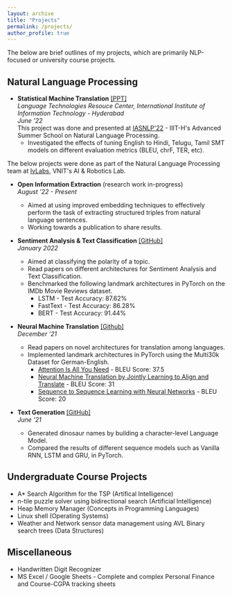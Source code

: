 ```yaml
---
layout: archive
title: "Projects"
permalink: /projects/
author_profile: true
---
```


The below are brief outlines of my projects, which are primarily NLP-focused or university course projects.

## Natural Language Processing
- **Statistical Machine Translation** [[PPT]](https://docs.google.com/presentation/d/1-58IoGHbNI8Ji9Tqlyz_v6sYBe4C2gTJr_5YjeeAV4A/edit?usp=sharing) \
    _Language Technologies Resouce Center, International Institute of Information Technology - Hyderabad_ \
    _June '22_ \
    This project was done and presented at [IASNLP'22](https://ltrc.iiit.ac.in/iasnlp2022/) - IIIT-H's Advanced Summer School on Natural Language Processing. 
    - Investigated the effects of tuning English to Hindi, Telugu, Tamil SMT models on different evaluation metrics (BLEU, chrF, TER, etc).

The below projects were done as part of the Natural Language Processing team at [IvLabs](https://www.ivlabs.in/), VNIT's AI & Robotics Lab. 

- **Open Information Extraction** (research work in-progress) \
    _August '22 - Present_
    - Aimed at using improved embedding techniques to effectively perform the task of extracting structured triples from natural language sentences.
    - Working towards a publication to share results.

- **Sentiment Analysis & Text Classification** [[GitHub]](https://github.com/IvLabs/Natural-Language-Processing/tree/master/text_classification) \
    _January 2022_
    - Aimed at classifying the polarity of a topic.
    - Read papers on different architectures for Sentiment Analysis and Text Classification.
    - Benchmarked the following landmark architectures in PyTorch on the IMDb Movie Reviews dataset.
        - LSTM - Test Accuracy: 87.62%
        - FastText - Test Accuracy: 86.28%
        - BERT - Test Accuracy: 91.44%

- **Neural Machine Translation** [[Github]](https://github.com/IvLabs/Natural-Language-Processing/tree/master/neural_machine_translation) \
    _December '21_
    - Read papers on novel architectures for translation among languages.
    - Implemented landmark architectures in PyTorch using the Multi30k Dataset for German-English.
        - [Attention Is All You Need](https://arxiv.org/abs/1706.03762) - BLEU Score: 37.5 
        - [Neural Machine Translation by Jointly Learning to Align and Translate](https://arxiv.org/abs/1409.0473) - BLEU Score: 31
        - [Sequence to Sequence Learning with Neural Networks](https://arxiv.org/abs/1409.3215) - BLEU Score: 20

- **Text Generation** [[GitHub]](https://github.com/IvLabs/Natural-Language-Processing/tree/master/char_rnns) \
    _June '21_
    - Generated dinosaur names by building a character-level Language Model.
    - Compared the results of different sequence models such as Vanilla RNN, LSTM and GRU, in PyTorch.

## Undergraduate Course Projects 
- A* Search Algorithm for the TSP (Artifical Intelligence)
- n-tile puzzle solver using bidirectional search (Artificial Intelligence)
- Heap Memory Manager (Concepts in Programming Languages)
- Linux shell (Operating Systems)
- Weather and Network sensor data management using AVL Binary search trees (Data Structures)

## Miscellaneous
- Handwritten Digit Recognizer
- MS Excel / Google Sheets - Complete and complex Personal Finance and Course-CGPA tracking sheets  
